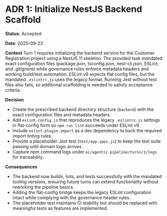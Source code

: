 # ADR 1: Initialize NestJS Backend Scaffold

**Status**: Accepted

**Date**: 2025-09-23

**Context**
Turn 1 requires initializing the backend service for the Customer Registration project using a NestJS 11 skeleton. The provided task mandated exact configuration files (package.json, tsconfig.json, nest-cli.json, ESLint, and .gitignore) while governance rules enforce metadata headers and working build/test automation. ESLint v9 expects flat config files, but the mandated `.eslintrc.js` uses the legacy format. Running Jest without test files also fails, so additional scaffolding is needed to satisfy acceptance criteria.

**Decision**
- Create the prescribed backend directory structure (`backend`) with the exact configuration files and metadata headers.
- Add `eslint.config.js` that reproduces the legacy `.eslintrc.js` settings in flat-config form so `npm run lint` succeeds under ESLint v9.
- Include `eslint-plugin-import` as a dev dependency to back the required import linting rules.
- Provide a placeholder Jest test (`test/app.spec.js`) to keep the test suite passing until domain logic arrives.
- Capture npm command logs under `ai/agentic-pipeline/turns/1/logs` for traceability.

**Consequences**
- The backend now builds, lints, and tests successfully with the mandated tooling versions, ensuring future turns can extend functionality without reworking the pipeline basics.
- Adding the flat-config bridge keeps the legacy ESLint configuration intact while complying with the governance header rules.
- The placeholder test maintains CI stability but should be replaced with meaningful tests as features are implemented.
